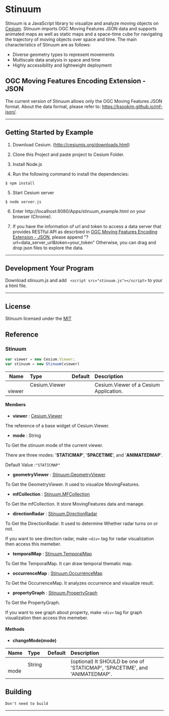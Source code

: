 



# Stinuum

Stinuum is a JavaScript library to visualize and analyze moving objects on [Cesium](https://cesiumjs.org).
Stinuum imports OGC Moving Features JSON data and supports animated maps as well as static maps and a space-time cube for navigating the trajectory of moving objects over space and time. The main characteristics of Stinuum are as follows:
- Diverse geometry types to represent movements
- Multiscale data analysis in space and time
- Highly accessibility and lightweight deployment

## OGC Moving Features Encoding Extension - JSON
The current version of Stinuum allows only the OGC Moving Features JSON format. About the data format, please refer to:
https://ksookim.github.io/mf-json/.

- - -

## Getting Started by Example

1. Download Cesium. (http://cesiumjs.org/downloads.html)

2. Clone this Project and paste project to Cesium Folder.

3. Install Node.js

4. Run the following command to install the dependencies:

  ```
  $ npm install
  ```
5. Start Cesium server

  ```
  $ node server.js
  ```
6. Enter http://localhost:8080/Apps/stinuum_example.html on your browser (Chrome).

7. If you have the information of url and token to access a data server that provides RESTful API as descrbied in [OGC Moving Features Encoding Extension - JSON](https://ksookim.github.io/mf-json/), please append "?url=data_server_url&token=your_token"
Otherwise, you can drag and drop json files to explore the data.


- - -

## Development Your Program

Download stinuum.js and add ``` <script src="stinuum.js"></script>``` to your a html file.

- - -

## License

Stinuum licensed under the [MIT](https://opensource.org/licenses/MIT)

## Reference

### Stinuum

```js
var viewer = new Cesium.Viewer;
var stinuum = new Stinuum(viewer)
```
| Name | Type | Default | Description |
| ---------- | :--------- | :---------- | :---------- |
|   viewer  |  Cesium.Viewer   |        |  Cesium.Viewer of a Cesium Application.     |
#### Members

* __viewer__ : [Cesium.Viewer](https://cesiumjs.org/Cesium/Build/Documentation/Viewer.html)

The reference of a base widget of Cesium.Viewer.


* __mode__ : String

To Get the stinuum mode of the current viewer.

There are three modes: '__STATICMAP__', '__SPACETIME__', and '__ANIMATEDMAP__'.

Default Value :`"STATICMAP"`



* __geometryViewer__ : [Stinuum.GeometryViewer](https://github.com/aistairc/mf-cesium/blob/master/reference/GeometryViewer.md)

To Get the GeometryViewer. It used to visualize MovingFeatures.


* __mfCollection__ : [Stinuum.MFCollection](https://github.com/aistairc/mf-cesium/blob/master/reference/MFCollection.md)

To Get the mfCollection. It store MovingFeatures data and manage.



* __directionRadar__ : [Stinuum.DirectionRadar](https://github.com/aistairc/mf-cesium/blob/master/reference/DirectionRadar.md)

To Get the DirectionRadar. It used to determine Whether radar turns on or not.

If you want to see direction radar, make `<div>` tag for radar visualization then access this memeber.

* __temporalMap__ : [Stinuum.TemporalMap](https://github.com/aistairc/mf-cesium/blob/master/reference/TemporalMap.md)

To Get the TemporalMap. It can draw temporal thematic map.




* __occurrenceMap__ : [Stinuum.OccurrenceMap](https://github.com/aistairc/mf-cesium/blob/master/reference/OccurrenceMap.md)

To Get the OccurrenceMap. It analyzes occurrence and visualize result.



* __propertyGraph__ : [Stinuum.PropertyGraph](https://github.com/aistairc/mf-cesium/blob/master/reference/PropertyGraph.md)

To Get the PropertyGraph.

If you want to see graph about property, make `<div>` tag for graph visualization then access this memeber.


#### Methods

* __changeMode(mode)__

| Name | Type | Default | Description |
| ---------- | :--------- | :---------- | :---------- |
|   mode  |  String   |        |  (optional) It SHOULD be one of 'STATICMAP', 'SPACETIME', and 'ANIMATEDMAP'.  |




## Building

    Don't need to build



- - -
